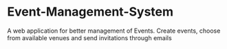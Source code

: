 # Event-Management-System
A web application for better management of Events. Create events, choose from available venues and send invitations through emails
